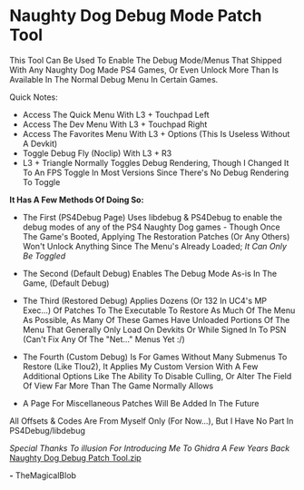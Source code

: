 # Naughty Dog Debug Mode Patch Tool

This Tool Can Be Used To Enable The Debug Mode/Menus That Shipped With Any Naughty Dog Made PS4 Games, Or Even Unlock More
Than Is Available In The Normal Debug Menu In Certain Games.

Quick Notes:
- Access The Quick Menu With L3 + Touchpad Left
- Access The Dev Menu With L3 + Touchpad Right
- Access The Favorites Menu With L3 + Options (This Is Useless Without A Devkit)
- Toggle Debug Fly (Noclip) With L3 + R3
- L3 + Triangle Normally Toggles Debug Rendering, Though I Changed It To An FPS Toggle In Most Versions Since There's No Debug Rendering To Toggle

**It Has A Few Methods Of Doing So:**

- The First (PS4Debug Page) Uses libdebug &amp; PS4Debug to enable the debug modes of any of the PS4 Naughty Dog games - Though Once The Game's Booted, Applying The Restoration Patches (Or Any Others) Won't Unlock Anything Since The Menu's Already Loaded; *It Can Only Be Toggled*

- The Second (Default Debug) Enables The Debug Mode As-is In The Game, (Default Debug)

- The Third (Restored Debug) Applies Dozens (Or 132 In UC4's MP Exec...) Of Patches To The Executable To Restore As Much Of The Menu As Possible, As Many Of These Games Have Unloaded Portions Of The Menu That Generally Only Load On Devkits Or While Signed In To PSN (Can't Fix Any Of The "Net..." Menus Yet :/)

- The Fourth (Custom Debug) Is For Games Without Many Submenus To Restore (Like Tlou2), It Applies My Custom Version With A Few Additional Options Like The Ability To Disable Culling, Or Alter The Field Of View Far More Than The Game Normally Allows

- A Page For Miscellaneous Patches Will Be Added In The Future


All Offsets & Codes Are From Myself Only (For Now...), But I Have No Part In PS4Debug/libdebug

*Special Thanks To illusion For Introducing Me To Ghidra A Few Years Back*
[Naughty Dog Debug Patch Tool.zip](https://github.com/TheMagicalBlob/NaughtyDog-Debug-Menu-Patch-Tool/files/10361168/Naughty.Dog.Debug.Patch.Tool.zip)

**-** TheMagicalBlob

